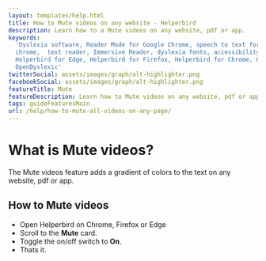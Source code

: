 ```yaml
---
layout: templates/help.html
title: How to Mute videos on any website - Helperbird
description: Learn how to a Mute videos on any website, pdf or app.
keywords:
  'Dyslexia software, Reader Mode for Google Chrome, speech to text for chrome, Text to speech for
  chrome,  text reader, Immersive Reader, dyslexia fonts, accessibility software, dyslexia software,
  Helperbird for Edge, Helperbird for Firefox, Helperbird for Chrome, Opendyslexic for Chrome,
  OpenDyslexic'
twitterSocial: assets/images/graph/alt-highlighter.png
facebookSocial: assets/images/graph/alt-highlighter.png
featureTitle: Mute
featureDescription: Learn how to Mute videos on any website, pdf or app.
tags: guideFeaturesMain
url: /help/how-to-mute-all-videos-on-any-page/
---
```


# What is Mute videos?

The Mute videos feature adds a gradient of colors to the text on any website, pdf or app.

## How to Mute videos

- Open Helperbird on Chrome, Firefox or Edge
- Scroll to the **Mute** card.
- Toggle the on/off switch to **On**.
- Thats it.
